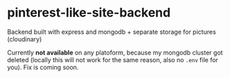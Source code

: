 # pinterest-like-site-backend

Backend built with express and mongodb + separate storage for pictures (cloudinary)

Currently **not available** on any platoform, because my mongodb cluster got deleted (locally this will not work for the same reason, also no `.env` file for you). Fix is coming soon.
